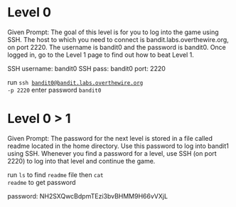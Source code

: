 # Level 0 
Given Prompt: The goal of this level is for you to log into the game using SSH. The host to which you need to connect is bandit.labs.overthewire.org, on port 2220. The username is bandit0 and the password is bandit0. Once logged in, go to the Level 1 page to find out how to beat Level 1.

SSH username: bandit0
SSH pass: bandit0
port: 2220

run <code>ssh bandit0@bandit.labs.overthewire.org -p 2220</code>
enter password <code>bandit0</code>


# Level 0 > 1
Given Prompt: The password for the next level is stored in a file called readme located in the home directory. Use this password to log into bandit1 using SSH. Whenever you find a password for a level, use SSH (on port 2220) to log into that level and continue the game.

run <code>ls</code> to find <code>readme</code> file
then <code>cat readme</code> to get password

password: NH2SXQwcBdpmTEzi3bvBHMM9H66vVXjL